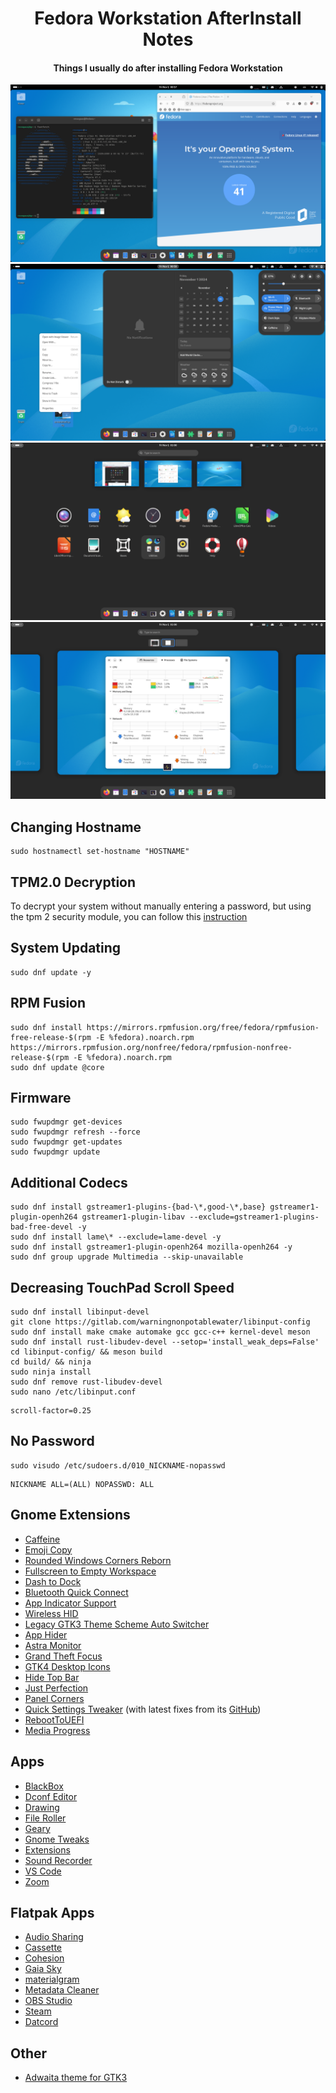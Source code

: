 <h1 align="center">Fedora Workstation AfterInstall Notes</h1>
<h4 align="center">Things I usually do after installing Fedora Workstation</h4>

![alt text](https://github.com/ByloTonix/fedora-workstation-afterinstall-notes/blob/main/screenshots/screenshot0.png)
![alt text](https://github.com/ByloTonix/fedora-workstation-afterinstall-notes/blob/main/screenshots/screenshot1.png)
![alt text](https://github.com/ByloTonix/fedora-workstation-afterinstall-notes/blob/main/screenshots/screenshot2.png)
![alt text](https://github.com/ByloTonix/fedora-workstation-afterinstall-notes/blob/main/screenshots/screenshot3.png)


## Changing Hostname

```
sudo hostnamectl set-hostname "HOSTNAME"
```

## TPM2.0 Decryption
To decrypt your system without manually entering a password, but using the tpm 2 security module, you can follow this [instruction](https://gist.github.com/jdoss/777e8b52c8d88eb87467935769c98a95)


## System Updating
```
sudo dnf update -y
```

## RPM Fusion
```
sudo dnf install https://mirrors.rpmfusion.org/free/fedora/rpmfusion-free-release-$(rpm -E %fedora).noarch.rpm https://mirrors.rpmfusion.org/nonfree/fedora/rpmfusion-nonfree-release-$(rpm -E %fedora).noarch.rpm
sudo dnf update @core
```

## Firmware
```
sudo fwupdmgr get-devices 
sudo fwupdmgr refresh --force 
sudo fwupdmgr get-updates 
sudo fwupdmgr update
```

## Additional Codecs
```
sudo dnf install gstreamer1-plugins-{bad-\*,good-\*,base} gstreamer1-plugin-openh264 gstreamer1-plugin-libav --exclude=gstreamer1-plugins-bad-free-devel -y
sudo dnf install lame\* --exclude=lame-devel -y
sudo dnf install gstreamer1-plugin-openh264 mozilla-openh264 -y
sudo dnf group upgrade Multimedia --skip-unavailable
```

## Decreasing TouchPad Scroll Speed
```
sudo dnf install libinput-devel
git clone https://gitlab.com/warningnonpotablewater/libinput-config
sudo dnf install make cmake automake gcc gcc-c++ kernel-devel meson
sudo dnf install rust-libudev-devel --setop='install_weak_deps=False'
cd libinput-config/ && meson build
cd build/ && ninja
sudo ninja install
sudo dnf remove rust-libudev-devel
sudo nano /etc/libinput.conf
```
```
scroll-factor=0.25
```

## No Password
```
sudo visudo /etc/sudoers.d/010_NICKNAME-nopasswd
```
```
NICKNAME ALL=(ALL) NOPASSWD: ALL
```
## Gnome Extensions
* [Caffeine](https://extensions.gnome.org/extension/517/caffeine/)
* [Emoji Copy](https://extensions.gnome.org/extension/6242/emoji-copy/)
* [Rounded Windows Corners Reborn](https://extensions.gnome.org/extension/7048/rounded-window-corners-reborn/)
* [Fullscreen to Empty Workspace](https://github.com/ByloTonix/fullscreen-to-new-workspace-gnome)
* [Dash to Dock](https://extensions.gnome.org/extension/307/dash-to-dock/)
* [Bluetooth Quick Connect](https://extensions.gnome.org/extension/1401/bluetooth-quick-connect/)
* [App Indicator Support](https://extensions.gnome.org/extension/615/appindicator-support/)
* [Wireless HID](https://extensions.gnome.org/extension/4228/wireless-hid/)
* [Legacy GTK3 Theme Scheme Auto Switcher](https://github.com/mukul29/legacy-theme-auto-switcher-gnome-extension)
* [App Hider](https://extensions.gnome.org/extension/5895/app-hider/)
* [Astra Monitor](https://extensions.gnome.org/extension/6682/astra-monitor/)
* [Grand Theft Focus](https://extensions.gnome.org/extension/5410/grand-theft-focus/)
* [GTK4 Desktop Icons](https://extensions.gnome.org/extension/5263/gtk4-desktop-icons-ng-ding/)
* [Hide Top Bar](https://extensions.gnome.org/extension/545/hide-top-bar/)
* [Just Perfection](https://extensions.gnome.org/extension/3843/just-perfection/)
* [Panel Corners](https://extensions.gnome.org/extension/4805/panel-corners/)
* [Quick Settings Tweaker](https://extensions.gnome.org/extension/5446/quick-settings-tweaker/) (with latest fixes from its [GitHub](https://github.com/qwreey/quick-settings-tweaks))
* [RebootToUEFI](https://extensions.gnome.org/extension/5105/reboottouefi/)
* [Media Progress](https://extensions.gnome.org/extension/6940/media-progress/)
  
## Apps
* [BlackBox](https://gitlab.gnome.org/raggesilver/blackbox)
* [Dconf Editor](https://wiki.gnome.org/Apps/DconfEditor)
* [Drawing](https://maoschanz.github.io/drawing/)
* [File Roller](https://wiki.gnome.org/Apps/FileRoller)
* [Geary](https://wiki.gnome.org/Apps/Geary)
* [Gnome Tweaks](https://gitlab.gnome.org/GNOME/gnome-tweaks)
* [Extensions](https://apps.gnome.org/Extensions/)
* [Sound Recorder](https://wiki.gnome.org/Apps/SoundRecorder)
* [VS Code](https://code.visualstudio.com/)
* [Zoom](https://zoom.us/)

## Flatpak Apps
* [Audio Sharing](https://apps.gnome.org/AudioSharing/)
* [Cassette](https://github.com/Rirusha/Cassette)
* [Cohesion](https://github.com/brunofin/cohesion)
* [Gaia Sky](https://zah.uni-heidelberg.de/gaia/outreach/gaiasky/)
* [materialgram](https://github.com/kukuruzka165/materialgram)
* [Metadata Cleaner](https://metadatacleaner.romainvigier.fr)
* [OBS Studio](https://obsproject.com/)
* [Steam](https://store.steampowered.com/)
* [Datcord](https://github.com/gamingdoom/datcord)

## Other
* [Adwaita theme for GTK3](https://github.com/lassekongo83/adw-gtk3)
